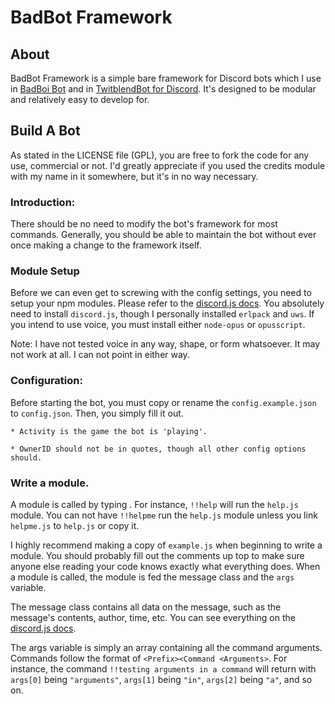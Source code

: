 # BadBot Framework

## About
BadBot Framework is a simple bare framework for Discord bots which I use in [BadBoi Bot](https://github.com/llamasking/BadBoi-Bot) and in [TwitblendBot for Discord](https://github.com/llamasking/TwitblendBot-Discord). It's designed to be modular and relatively easy to develop for. 

## Build A Bot 
As stated in the LICENSE file (GPL), you are free to fork the code for any use, commercial or not. I'd greatly appreciate if you used the credits module with my name in it somewhere, but it's in no way necessary. 

### Introduction:
There should be no need to modify the bot's framework for most commands. Generally, you should be able to maintain the bot without ever once making a change to the framework itself.

### Module Setup
Before we can even get to screwing with the config settings, you need to setup your npm modules. Please refer to the [discord.js docs](https://discord.js.org/#/docs/main/stable/general/welcome). You absolutely need to install `discord.js`, though I personally installed `erlpack` and `uws`. If you intend to use voice, you must install either `node-opus` or `opusscript`. 

Note: I have not tested voice in any way, shape, or form whatsoever. It may not work at all. I can not point in either way.

### Configuration:
Before starting the bot, you must copy or rename the `config.example.json` to `config.json`. Then, you simply fill it out.

    * Activity is the game the bot is 'playing'. 

    * OwnerID should not be in quotes, though all other config options should.
    
### Write a module.
A module is called by typing <Prefix><Module>. For instance, `!!help` will run the `help.js` module. You can not have `!!helpme` run the `help.js` module unless you link `helpme.js` to `help.js` or copy it. 

I highly recommend making a copy of `example.js` when beginning to write a module. You should probably fill out the comments up top to make sure anyone else reading your code knows exactly what everything does. When a module is called, the module is fed the message class and the `args` variable. 

The message class contains all data on the message, such as the message's contents, author, time, etc. You can see everything on the [discord.js docs](https://discord.js.org/#/docs/main/stable/class/Message).

The args variable is simply an array containing all the command arguments. Commands follow the format of `<Prefix><Command <Arguments>`. For instance, the command `!!testing arguments in a command` will return with `args[0]` being `"arguments"`, `args[1]` being `"in"`, `args[2]` being `"a"`, and so on. 
